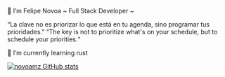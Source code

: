 👋 I’m Felipe Novoa ~ Full Stack Developer ~

“La clave no es priorizar lo que está en tu agenda, sino programar tus prioridades."
“The key is not to prioritize what's on your schedule, but to schedule your priorities.“

🌱 I’m currently learning rust

[![novoamz GitHub stats](https://github-readme-stats.vercel.app/api?username=novoamz)](https://github.com/anuraghazra/github-readme-stats)

<!---
novo-root/novo-root is a ✨ special ✨ repository because its `README.md` (this file) appears on your GitHub profile.
You can click the Preview link to take a look at your changes.
--->
